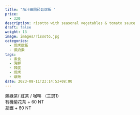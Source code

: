 ```yaml
---
title: "茄汁田園菘菇燉飯 "
price:
  - 320
description: risotto with seasonal vegetables & tomato sauce
draft: false
weight: 13
image: images/rissoto.jpg
categories:
  - 焗烤燉飯
  - 蛋奶素
tags:
  - 素食
  - 海鮮
  - 辣度
  - 焗烤
  - 燉飯
date: 2023-08-11T23:14:53+08:00
---
```



  熱綠茶/ 紅茶 / 咖啡 （三選1）   
  有機菊花茶 + 60 NT  
  拿鐵 + 60 NT  